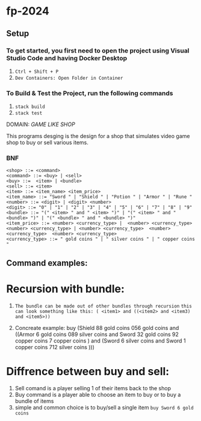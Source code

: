 # fp-2024

## Setup

### To get started, you first need to open the project using Visual Studio Code and having Docker Desktop
1. `Ctrl + Shift + P`
2. `Dev Containers: Open Folder in Container`

### To Build & Test the Project, run the following commands
1. `stack build`
2. `stack test`


 DOMAIN: *GAME LIKE SHOP*

This programs desging is the design for a shop that simulates video game shop to buy or sell various items.

### BNF
```
<shop> ::= <command> 
<command> ::= <buy> | <sell> 
<buy> ::=  <item> | <bundle>
<sell> ::= <item>
<item> ::= <item_name> <item_price>
<item_name> ::= "Sword " | "Shield " | "Potion " | "Armor " | "Rune "
<number> ::= <digit> | <digit> <number>
<digit> ::= "0" | "1" | "2" | "3" | "4" | "5" | "6" | "7" | "8" | "9"
<bundle> ::= "(" <item> " and " <item> ")" | "(" <item> " and " <bundle> ")" | "(" <bundle> " and " <bundle> ")"
<item_price> ::= <number> <currency_type> |  <number> <currency_type> <number> <currency_type> | <number> <currency_type>  <number> <currency_type>  <number> <currency_type>
<currency_type> ::= " gold coins " | " silver coins " | " copper coins "

```

## Command examples:

# Recursion with bundle:

1. `The bundle can be made out of other bundles through recursion`
`this can look something like this: ( <item1> and ((<item2> and <item3) and <item5>))`

2. Concreate example: buy (Shield 88 gold coins 056 gold coins  and ((Armor 6 gold coins 089 silver coins  and Sword 32 gold coins 92 copper coins 7 copper coins ) and (Sword 6 silver coins  and Sword 1 copper coins 712 silver coins )))

# Diffrence between buy and sell:
1. Sell comand is a player selling 1 of their items back to the shop
2. Buy command is a player able to choose an item to buy or to buy a bundle of items
3. simple and common choice is to buy/sell a single item `buy Sword 6 gold coins `